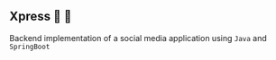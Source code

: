 ## Xpress :tada: :rocket:
Backend implementation of a social media application using `Java` and `SpringBoot`